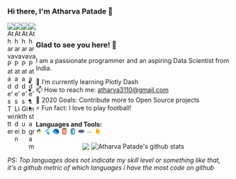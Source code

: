 ### Hi there, I'm Atharva Patade 👋
<a href="https://twitter.com/patade_atharva">
  <img align="left" alt="Atharva Patade's Twitter" width="16px" src="https://cdn.jsdelivr.net/npm/simple-icons@v3/icons/twitter.svg" />
</a>
<a href="https://www.linkedin.com/in/atharva-patade-6b19891a3/">
  <img align="left" alt="Atharva Patade's Linkdein" width="16px" src="https://cdn.jsdelivr.net/npm/simple-icons@v3/icons/linkedin.svg" />
</a>
<a href="https://github.com/atharva3110">
  <img align="left" alt="Atharva Patade's Github" width="16px" src="https://cdn.jsdelivr.net/npm/simple-icons@v3/icons/github.svg" />
</a>
<a href="https://www.instagram.com/atharva_3110/">
  <img align="left" alt="Atharva Patade's Instagram" width="16px" src="https://cdn.jsdelivr.net/npm/simple-icons@v3/icons/instagram.svg" />
</a>

<br />


### Glad to see you here! 🤩 &nbsp;

I am a passionate programmer and an aspiring Data Scientist from India.
- 🌱 I’m currently learning Plotly Dash
- 📫 How to reach me: atharva3110@gmail.com <br>
- 🥅 2020 Goals: Contribute more to Open Source projects
- ⚡ Fun fact: I love to play football!


**Languages and Tools:** &nbsp;<br />
<code><img height="15" src="https://raw.githubusercontent.com/github/explore/80688e429a7d4ef2fca1e82350fe8e3517d3494d/topics/python/python.png"></code>
<code><img height="15" src="https://raw.githubusercontent.com/github/explore/80688e429a7d4ef2fca1e82350fe8e3517d3494d/topics/flutter/flutter.png"></code>
<code><img height="15" src="https://raw.githubusercontent.com/github/explore/80688e429a7d4ef2fca1e82350fe8e3517d3494d/topics/dart/dart.png"></code>
<code><img height="15" src="https://raw.githubusercontent.com/github/explore/80688e429a7d4ef2fca1e82350fe8e3517d3494d/topics/html/html.png"></code>
<code><img height="15" src="https://raw.githubusercontent.com/github/explore/80688e429a7d4ef2fca1e82350fe8e3517d3494d/topics/css/css.png"></code>
<code><img height="15" src="https://raw.githubusercontent.com/github/explore/80688e429a7d4ef2fca1e82350fe8e3517d3494d/topics/php/php.png"></code>
<code><img height="15" src="https://raw.githubusercontent.com/github/explore/80688e429a7d4ef2fca1e82350fe8e3517d3494d/topics/mysql/mysql.png"></code>
<code><img height="15" src="https://raw.githubusercontent.com/github/explore/80688e429a7d4ef2fca1e82350fe8e3517d3494d/topics/firebase/firebase.png"></code>


<p align="center">
  <img align="center" src="https://github-readme-stats.vercel.app/api/top-langs/?username=atharva3110&theme=radical&hide_langs_below=1&layout=compact" />
  <img align="center" src="https://github-readme-stats.vercel.app/api?username=atharva3110&show_icons=true&theme=radical&line_height=21" alt="Atharva Patade's github stats"/>
</p>

*PS: Top languages does not indicate my skill level or something like that, it's a github metric of which languages i have the most code on github*

<br />
